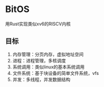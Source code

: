 # BitOS
用Rust实现类似xv6的RISCV内核

## 目标
1. 内存管理：分页内存，虚拟地址空间
2. 进程：进程管理，多核调度
3. 系统调用：类似linux的基本系统调用
4. 文件系统：基于块设备的简单文件系统，vfs
5. 并发：多线程，并发数据结构
